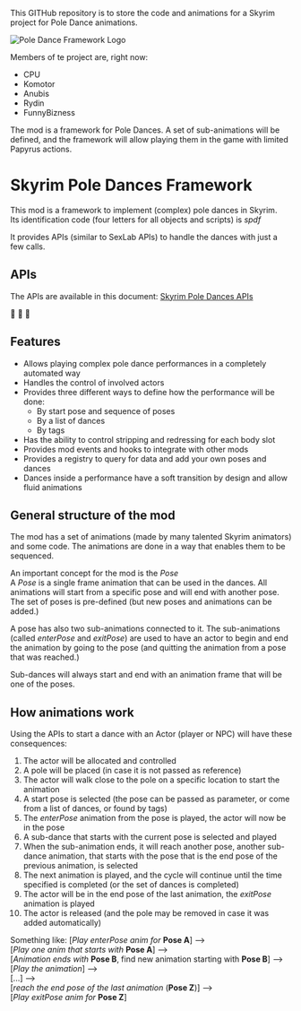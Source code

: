 This GITHub repository is to store the code and animations for a Skyrim project for Pole Dance animations.

![Pole Dance Framework Logo](https://github.com/CPULL/Skyrim-Pole-Dances/blob/master/PoleDanceIcon.png)

Members of te project are, right now:
* CPU
* Komotor
* Anubis
* Rydin
* FunnyBizness

The mod is a framework for Pole Dances.
A set of sub-animations will be defined, and the framework will allow playing them in the game with limited Papyrus actions.

# Skyrim Pole Dances Framework
This mod is a framework to implement (complex) pole dances in Skyrim.<br>
Its identification code (four letters for all objects and scripts) is _spdf_

It provides APIs (similar to SexLab APIs) to handle the dances with just a few calls.

## APIs
The APIs are available in this document: [Skyrim Pole Dances APIs](Documentation/APIs.md)

:dancer: :dancers: :dancer:

## Features
* Allows playing complex pole dance performances in a completely automated way
* Handles the control of involved actors
* Provides three different ways to define how the performance will be done:
    * By start pose and sequence of poses
	* By a list of dances
	* By tags
* Has the ability to control stripping and redressing for each body slot
* Provides mod events and hooks to integrate with other mods
* Provides a registry to query for data and add your own poses and dances
* Dances inside a performance have a soft transition by design and allow fluid animations


## General structure of the mod
The mod has a set of animations (made by many talented Skyrim animators) and some code.
The animations are done in a way that enables them to be sequenced.

An important concept for the mod is the _Pose_<br>
A _Pose_ is a single frame animation that can be used in the dances. All animations will start from a specific pose and will end with another pose.
The set of poses is pre-defined (but new poses and animations can be added.)

A pose has also two sub-animations connected to it.
The sub-animations (called _enterPose_ and _exitPose_) are used to have an actor to begin and end the animation by going to the pose (and quitting the animation from a pose that was reached.)

Sub-dances will always start and end with an animation frame that will be one of the poses.

## How animations work
Using the APIs to start a dance with an Actor (player or NPC) will have these consequences:

1. The actor will be allocated and controlled
2. A pole will be placed (in case it is not passed as reference)
3. The actor will walk close to the pole on a specific location to start the animation
4. A start pose is selected (the pose can be passed as parameter, or come from a list of dances, or found by tags)
5. The _enterPose_ animation from the pose is played, the actor will now be in the pose
6. A sub-dance that starts with the current pose is selected and played
7. When the sub-animation ends, it will reach another pose, another sub-dance animation, that starts with the pose that is the end pose of the previous animation, is selected
8. The next animation is played, and the cycle will continue until the time specified is completed (or the set of dances is completed)
9. The actor will be in the end pose of the last animation, the _exitPose_ animation is played
10. The actor is released (and the pole may be removed in case it was added automatically)

Something like:
[_Play enterPose anim for_ __Pose A__] --> <br>
[_Play one anim that starts with_ __Pose A__] --> <br>
[_Animation ends with_ __Pose B__, find new animation starting with __Pose B__] --> <br>
[_Play the animation_] --> <br>
  [...] --> <br>
[_reach the end pose of the last animation_ (__Pose Z__)] --> <br>
[_Play exitPose anim for_ __Pose Z__]

